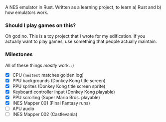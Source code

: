 A NES emulator in Rust. Written as a learning project, to learn a) Rust and b) how emulators work.

### Should I play games on this?

Oh god no. This is a toy project that I wrote for my edification. If you actually want to play games, use something that people actually maintain.

### Milestones

All of these things _mostly_ work. :)

- [x] CPU (`nestest` matches golden log)
- [x] PPU backgrounds (Donkey Kong title screen)
- [x] PPU sprites (Donkey Kong title screen sprite)
- [x] Keyboard controller input (Donkey Kong playable)
- [x] PPU scrolling (Super Mario Bros. playable)
- [x] INES Mapper 001 (Final Fantasy runs)
- [ ] APU audio
- [ ] INES Mapper 002 (Castlevania)
